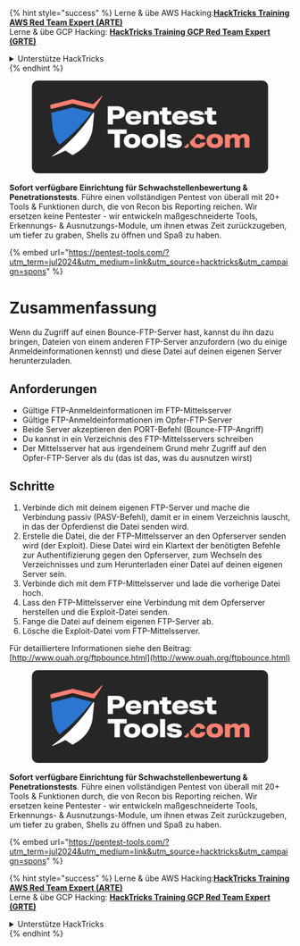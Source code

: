 {% hint style="success" %}
Lerne & übe AWS Hacking:<img src="/.gitbook/assets/arte.png" alt="" data-size="line">[**HackTricks Training AWS Red Team Expert (ARTE)**](https://training.hacktricks.xyz/courses/arte)<img src="/.gitbook/assets/arte.png" alt="" data-size="line">\
Lerne & übe GCP Hacking: <img src="/.gitbook/assets/grte.png" alt="" data-size="line">[**HackTricks Training GCP Red Team Expert (GRTE)**<img src="/.gitbook/assets/grte.png" alt="" data-size="line">](https://training.hacktricks.xyz/courses/grte)

<details>

<summary>Unterstütze HackTricks</summary>

* Überprüfe die [**Abonnementpläne**](https://github.com/sponsors/carlospolop)!
* **Tritt der** 💬 [**Discord-Gruppe**](https://discord.gg/hRep4RUj7f) oder der [**Telegram-Gruppe**](https://t.me/peass) bei oder **folge** uns auf **Twitter** 🐦 [**@hacktricks\_live**](https://twitter.com/hacktricks\_live)**.**
* **Teile Hacking-Tricks, indem du PRs an die** [**HackTricks**](https://github.com/carlospolop/hacktricks) und [**HackTricks Cloud**](https://github.com/carlospolop/hacktricks-cloud) GitHub-Repos sendest.

</details>
{% endhint %}

<figure><img src="/.gitbook/assets/pentest-tools.svg" alt=""><figcaption></figcaption></figure>

**Sofort verfügbare Einrichtung für Schwachstellenbewertung & Penetrationstests**. Führe einen vollständigen Pentest von überall mit 20+ Tools & Funktionen durch, die von Recon bis Reporting reichen. Wir ersetzen keine Pentester - wir entwickeln maßgeschneiderte Tools, Erkennungs- & Ausnutzungs-Module, um ihnen etwas Zeit zurückzugeben, um tiefer zu graben, Shells zu öffnen und Spaß zu haben.

{% embed url="https://pentest-tools.com/?utm_term=jul2024&utm_medium=link&utm_source=hacktricks&utm_campaign=spons" %}


# Zusammenfassung

Wenn du Zugriff auf einen Bounce-FTP-Server hast, kannst du ihn dazu bringen, Dateien von einem anderen FTP-Server anzufordern \(wo du einige Anmeldeinformationen kennst\) und diese Datei auf deinen eigenen Server herunterzuladen.

## Anforderungen

- Gültige FTP-Anmeldeinformationen im FTP-Mittelsserver
- Gültige FTP-Anmeldeinformationen im Opfer-FTP-Server
- Beide Server akzeptieren den PORT-Befehl \(Bounce-FTP-Angriff\)
- Du kannst in ein Verzeichnis des FTP-Mittelsservers schreiben
- Der Mittelsserver hat aus irgendeinem Grund mehr Zugriff auf den Opfer-FTP-Server als du \(das ist das, was du ausnutzen wirst\)

## Schritte

1. Verbinde dich mit deinem eigenen FTP-Server und mache die Verbindung passiv \(PASV-Befehl\), damit er in einem Verzeichnis lauscht, in das der Opferdienst die Datei senden wird.
2. Erstelle die Datei, die der FTP-Mittelsserver an den Opferserver senden wird \(der Exploit\). Diese Datei wird ein Klartext der benötigten Befehle zur Authentifizierung gegen den Opferserver, zum Wechseln des Verzeichnisses und zum Herunterladen einer Datei auf deinen eigenen Server sein.
3. Verbinde dich mit dem FTP-Mittelsserver und lade die vorherige Datei hoch.
4. Lass den FTP-Mittelsserver eine Verbindung mit dem Opferserver herstellen und die Exploit-Datei senden.
5. Fange die Datei auf deinem eigenen FTP-Server ab.
6. Lösche die Exploit-Datei vom FTP-Mittelsserver.

Für detailliertere Informationen siehe den Beitrag: [http://www.ouah.org/ftpbounce.html](http://www.ouah.org/ftpbounce.html)


<figure><img src="/.gitbook/assets/pentest-tools.svg" alt=""><figcaption></figcaption></figure>

**Sofort verfügbare Einrichtung für Schwachstellenbewertung & Penetrationstests**. Führe einen vollständigen Pentest von überall mit 20+ Tools & Funktionen durch, die von Recon bis Reporting reichen. Wir ersetzen keine Pentester - wir entwickeln maßgeschneiderte Tools, Erkennungs- & Ausnutzungs-Module, um ihnen etwas Zeit zurückzugeben, um tiefer zu graben, Shells zu öffnen und Spaß zu haben.

{% embed url="https://pentest-tools.com/?utm_term=jul2024&utm_medium=link&utm_source=hacktricks&utm_campaign=spons" %}

{% hint style="success" %}
Lerne & übe AWS Hacking:<img src="/.gitbook/assets/arte.png" alt="" data-size="line">[**HackTricks Training AWS Red Team Expert (ARTE)**](https://training.hacktricks.xyz/courses/arte)<img src="/.gitbook/assets/arte.png" alt="" data-size="line">\
Lerne & übe GCP Hacking: <img src="/.gitbook/assets/grte.png" alt="" data-size="line">[**HackTricks Training GCP Red Team Expert (GRTE)**<img src="/.gitbook/assets/grte.png" alt="" data-size="line">](https://training.hacktricks.xyz/courses/grte)

<details>

<summary>Unterstütze HackTricks</summary>

* Überprüfe die [**Abonnementpläne**](https://github.com/sponsors/carlospolop)!
* **Tritt der** 💬 [**Discord-Gruppe**](https://discord.gg/hRep4RUj7f) oder der [**Telegram-Gruppe**](https://t.me/peass) bei oder **folge** uns auf **Twitter** 🐦 [**@hacktricks\_live**](https://twitter.com/hacktricks\_live)**.**
* **Teile Hacking-Tricks, indem du PRs an die** [**HackTricks**](https://github.com/carlospolop/hacktricks) und [**HackTricks Cloud**](https://github.com/carlospolop/hacktricks-cloud) GitHub-Repos sendest.

</details>
{% endhint %}
